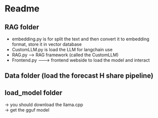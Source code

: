 # Readme

## RAG folder
- embedding.py is for split the text and then convert it to embedding format, store it in vector database
- CustomLLM.py is load the LLM for langchain use
- RAG.py --> RAG framework (called the CustomLLM)
- Frontend.py ---> frontend webside to load the model and interact

## Data folder (load the forecast H share pipeline)

## load_model folder
-> you should download the llama.cpp  
-> get the gguf model


